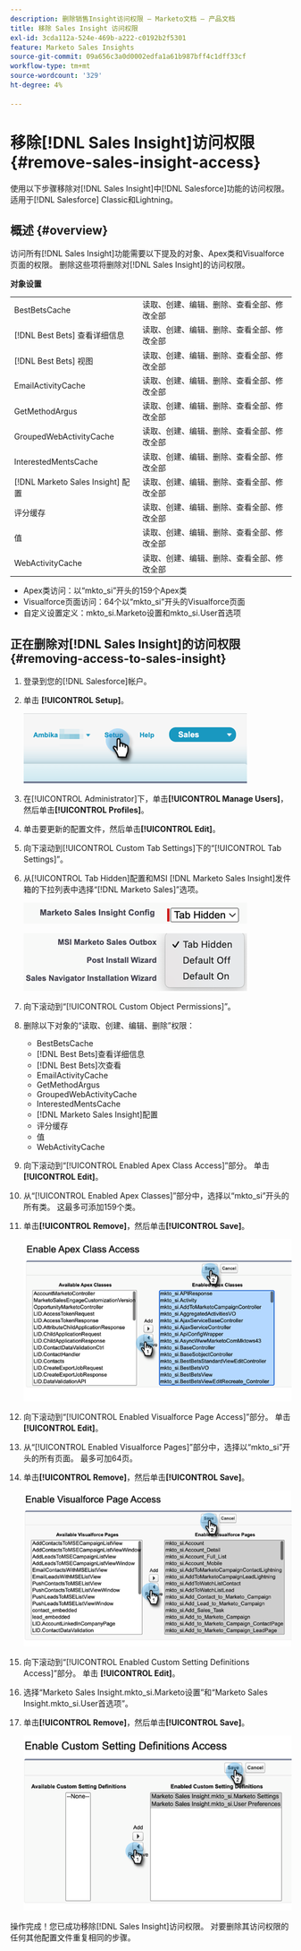 ```yaml
---
description: 删除销售Insight访问权限 — Marketo文档 — 产品文档
title: 移除 Sales Insight 访问权限
exl-id: 3cda112a-524e-469b-a222-c0192b2f5301
feature: Marketo Sales Insights
source-git-commit: 09a656c3a0d0002edfa1a61b987bff4c1dff33cf
workflow-type: tm+mt
source-wordcount: '329'
ht-degree: 4%

---
```


# 移除[!DNL Sales Insight]访问权限 {#remove-sales-insight-access}

使用以下步骤移除对[!DNL Sales Insight]中[!DNL Salesforce]功能的访问权限。 适用于[!DNL Salesforce] Classic和Lightning。

## 概述 {#overview}

访问所有[!DNL Sales Insight]功能需要以下提及的对象、Apex类和Visualforce页面的权限。 删除这些项将删除对[!DNL Sales Insight]的访问权限。

**对象设置**

<table>
 <tbody>
 <tr>
   <td>BestBetsCache</td>
   <td>读取、创建、编辑、删除、查看全部、修改全部</td>
  </tr>
  <tr>
   <td>[!DNL Best Bets] 查看详细信息</td>
   <td>读取、创建、编辑、删除、查看全部、修改全部</td>
  </tr>
  <tr>
   <td>[!DNL Best Bets] 视图</td>
   <td>读取、创建、编辑、删除、查看全部、修改全部</td>
  </tr>
  <tr>
   <td>EmailActivityCache</td>
   <td>读取、创建、编辑、删除、查看全部、修改全部</td>
  </tr>
  <tr>
   <td>GetMethodArgus</td>
   <td>读取、创建、编辑、删除、查看全部、修改全部</td>
  </tr>
  <tr>
   <td>GroupedWebActivityCache</td>
   <td>读取、创建、编辑、删除、查看全部、修改全部</td>
  </tr>
  <tr>
   <td>InterestedMentsCache</td>
   <td>读取、创建、编辑、删除、查看全部、修改全部</td>
  </tr>
  <tr>
   <td>[!DNL Marketo Sales Insight] 配置</td>
   <td>读取、创建、编辑、删除、查看全部、修改全部</td>
  </tr>
  <tr>
   <td>评分缓存</td>
   <td>读取、创建、编辑、删除、查看全部、修改全部</td>
  </tr>
  <tr>
   <td>值</td>
   <td>读取、创建、编辑、删除、查看全部、修改全部</td>
  </tr>
  <tr>
   <td>WebActivityCache</td>
   <td>读取、创建、编辑、删除、查看全部、修改全部</td>
  </tr>
 </tbody>
</table>

* Apex类访问：以“mkto_si”开头的159个Apex类
* Visualforce页面访问：64个以“mkto_si”开头的Visualforce页面
* 自定义设置定义：mkto_si.Marketo设置和mkto_si.User首选项

## 正在删除对[!DNL Sales Insight]的访问权限 {#removing-access-to-sales-insight}

1. 登录到您的[!DNL Salesforce]帐户。

1. 单击 **[!UICONTROL Setup]**。

   ![](assets/remove-sales-insight-access-1.png)

1. 在[!UICONTROL Administrator]下，单击&#x200B;**[!UICONTROL Manage Users]**，然后单击&#x200B;**[!UICONTROL Profiles]**。

1. 单击要更新的配置文件，然后单击&#x200B;**[!UICONTROL Edit]**。

1. 向下滚动到[!UICONTROL Custom Tab Settings]下的“[!UICONTROL Tab Settings]”。

1. 从[!UICONTROL Tab Hidden]配置和MSI [!DNL Marketo Sales Insight]发件箱的下拉列表中选择“[!DNL Marketo Sales]”选项。

   ![](assets/remove-sales-insight-access-2.png)

   ![](assets/remove-sales-insight-access-3.png)

1. 向下滚动到“[!UICONTROL Custom Object Permissions]”。

1. 删除以下对象的“读取、创建、编辑、删除”权限：

   * BestBetsCache
   * [!DNL Best Bets]查看详细信息
   * [!DNL Best Bets]次查看
   * EmailActivityCache
   * GetMethodArgus
   * GroupedWebActivityCache
   * InterestedMentsCache
   * [!DNL Marketo Sales Insight]配置
   * 评分缓存
   * 值
   * WebActivityCache

1. 向下滚动到“[!UICONTROL Enabled Apex Class Access]”部分。 单击 **[!UICONTROL Edit]**。

1. 从“[!UICONTROL Enabled Apex Classes]”部分中，选择以“mkto_si”开头的所有类。 这最多可添加159个类。

1. 单击&#x200B;**[!UICONTROL Remove]**，然后单击&#x200B;**[!UICONTROL Save]**。

   ![](assets/remove-sales-insight-access-4.png)

1. 向下滚动到“[!UICONTROL Enabled Visualforce Page Access]”部分。 单击 **[!UICONTROL Edit]**。

1. 从“[!UICONTROL Enabled Visualforce Pages]”部分中，选择以“mkto_si”开头的所有页面。 最多可加64页。

1. 单击&#x200B;**[!UICONTROL Remove]**，然后单击&#x200B;**[!UICONTROL Save]**。

   ![](assets/remove-sales-insight-access-5.png)

1. 向下滚动到“[!UICONTROL Enabled Custom Setting Definitions Access]”部分。 单击 **[!UICONTROL Edit]**。

1. 选择“Marketo Sales Insight.mkto_si.Marketo设置”和“Marketo Sales Insight.mkto_si.User首选项”。

1. 单击&#x200B;**[!UICONTROL Remove]**，然后单击&#x200B;**[!UICONTROL Save]**。

   ![](assets/remove-sales-insight-access-6.png)

操作完成！您已成功移除[!DNL Sales Insight]访问权限。 对要删除其访问权限的任何其他配置文件重复相同的步骤。
